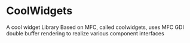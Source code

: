 # CoolWidgets
A cool widget Library Based on MFC, called coolwidgets, uses MFC GDI double buffer rendering to realize various component interfaces
